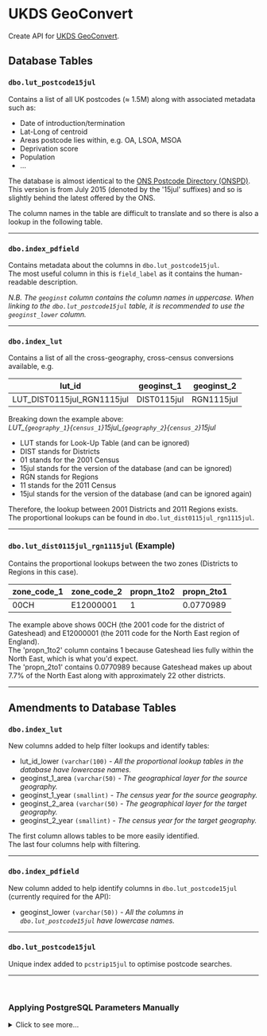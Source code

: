 # UKDS GeoConvert

Create API for [UKDS GeoConvert](http://geoconvert.ukdataservice.ac.uk/).

## Database Tables

### `dbo.lut_postcode15jul`  
Contains a list of all UK postcodes (≈ 1.5M) along with associated metadata such as:

- Date of introduction/termination
- Lat-Long of centroid
- Areas postcode lies within, e.g. OA, LSOA, MSOA
- Deprivation score
- Population
- ...

The database is almost identical to the [ONS Postcode Directory (ONSPD)](https://geoportal.statistics.gov.uk/search?collection=Dataset&sort=-created&tags=all(PRD_ONSPD)).  
This version is from July 2015 (denoted by the '15jul' suffixes) and so is slightly behind the latest offered by the ONS.

The column names in the table are difficult to translate and so there is also a lookup in the following table.

<hr />

### `dbo.index_pdfield`  
Contains metadata about the columns in `dbo.lut_postcode15jul`.  
The most useful column in this is `field_label` as it contains the human-readable description.

*N.B. The `geoginst` column contains the column names in uppercase. When linking to the `dbo.lut_postcode15jul` table, it is recommended to use the `geoginst_lower` column.*

<hr />

### `dbo.index_lut`  
Contains a list of all the cross-geography, cross-census conversions available, e.g.

| lut_id                     | geoginst_1  | geoginst_2 |
|----------------------------|-------------|------------|
| LUT_DIST0115jul_RGN1115jul | DIST0115jul | RGN1115jul |

Breaking down the example above:  
*LUT_{`geography_1`}{`census_1`}15jul_{`geography_2`}{`census_2`}15jul*

- LUT stands for Look-Up Table (and can be ignored)
- DIST stands for Districts
- 01 stands for the 2001 Census
- 15jul stands for the version of the database (and can be ignored)
- RGN stands for Regions
- 11 stands for the 2011 Census
- 15jul stands for the version of the database (and can be ignored again)

Therefore, the lookup between 2001 Districts and 2011 Regions exists.  
The proportional lookups can be found in `dbo.lut_dist0115jul_rgn1115jul`.

<hr />

### `dbo.lut_dist0115jul_rgn1115jul` (Example)  
Contains the proportional lookups between the two zones (Districts to Regions in this case).

| zone_code_1 | zone_code_2 | propn_1to2 | propn_2to1 |
|-------------|-------------|------------|------------|
| 00CH        | E12000001   | 1          | 0.0770989  |

The example above shows 00CH (the 2001 code for the district of Gateshead) and E12000001 (the 2011 code for the North East region of England).  
The 'propn_1to2' column contains 1 because Gateshead lies fully within the North East, which is what you'd expect.  
The 'propn_2to1' contains 0.0770989 because Gateshead makes up about 7.7% of the North East along with approximately 22 other districts.

<hr />

## Amendments to Database Tables

### `dbo.index_lut`

New columns added to help filter lookups and identify tables:

- lut_id_lower `(varchar(100)` - *All the proportional lookup tables in the database have lowercase names.*
- geoginst_1_area `(varchar(50)` - *The geographical layer for the source geography.*
- geoginst_1_year `(smallint)` - *The census year for the source geography.*
- geoginst_2_area `(varchar(50)` - *The geographical layer for the target geography.*
- geoginst_2_year `(smallint)` - *The census year for the target geography.*

The first column allows tables to be more easily identified.  
The last four columns help with filtering.

<hr />

### `dbo.index_pdfield`

New column added to help identify columns in `dbo.lut_postcode15jul` (currently required for the API):

- geoginst_lower `(varchar(50))` - *All the columns in `dbo.lut_postcode15jul` have lowercase names.*

<hr />

### `dbo.lut_postcode15jul`

Unique index added to `pcstrip15jul` to optimise postcode searches.

<hr />
<br />

### Applying PostgreSQL Parameters Manually

<details>
  <summary>Click to see more...</summary>
  
  It is preferable to set the parameters when creating the database in Terraform.  
  These are the instructions if you want to do so manually.
  
  #### Login
  
  1. Log into [AWS Single Sign-On](https://d-936702e084.awsapps.com/start#/).
  2. Go to the [RDS section](https://console.aws.amazon.com/rds/).
  3. In the left-hand menu, select 'Parameter groups'.
  
  #### Create Parameter Group
  
  You can't edit a **default** parameter group so you have to create a custom group to work with.
  
  1. In the top-right, click 'Create parameter group'.
  2. In the 'Parameter group family' dropdown, select 'postgres12'.
  3. Type in a meaningful name and a brief description.
  
  #### Edit Parameter Group
  
  1. Click on the parameter group to see the parameters.
  2. In the top-right, click 'Edit parameters'.
  
  The parameter values below are based on recommendations from [PG Config](https://www.pgconfig.org/).  
  N.B. Not all recommendations are compatible so only some of the recommendations were implemented.
  
  3. Change the following values (you can filter the parameters to more easily find them):  
```
| MEMORY                   |        |  
|--------------------------|--------|  
| work_mem                 | 3276   |  
| maintenance_work_mem     | 262144 |  

| CHECKPOINTS              |        |  
|--------------------------|--------|  
| min_wal_size             | 4096   |  
| max_wal_size             | 16384  |  
| wal_buffers              | -1     |  

| STORAGE                  |        |  
|--------------------------|--------|  
| random_page_cost         | 1.1    |  
| effective_io_concurrency | 200    |  
```

  #### Applying the Parameter Group

  1. Go back to the [RDS section](https://console.aws.amazon.com/rds/).
  2. Click on 'DB Instances'.
  3. Click on the database you are working with.
  4. In the top-right, click 'Modify'.
  5. Under 'Additional configuration > Database options', choose your newly created group in the 'DB parameter group' dropdown.
  
  #### Turning on Performance Insights (Optional)
  
  It is also recommended to turn on 'Performance Insights' if it is not active. Stick with the defaults for 'Retention period' and 'Master key'.
  
  #### Applying the Parameter Group (Continued)
  
  6. Scroll to the bottom and click 'Continue'.
  7. Review the summary of your changes and ensure the 'Apply immediately' checkbox is selected.
  8. Click 'Modify DB instance'. It will take a few minutes to apply the changes.
  
  #### Rebooting to Apply Changes
  
  1. Click on the database you are working with.
  2. Click on the 'Configuration' tab.
  3. You should see `(pending-reboot)` next to the 'Paramter group' value. In the top-right, click the 'Actions' dropdown and select 'Reboot'.
  4. Click 'Confirm'. Again, this will take a few minutes to complete.
</details>
